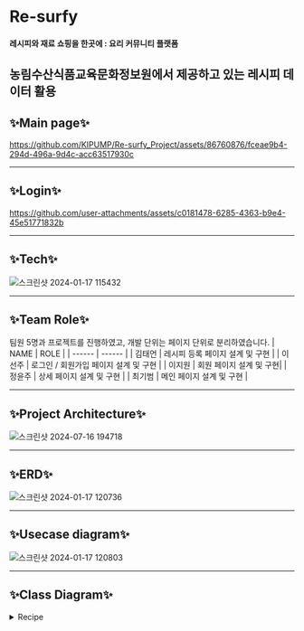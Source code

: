# Re-surfy
#### 레시피와 재료 쇼핑을 한곳에 : 요리 커뮤니티 플랫폼

## 농림수산식품교육문화정보원에서 제공하고 있는 레시피 데이터 활용



## ✨Main page✨
https://github.com/KIPUMP/Re-surfy_Project/assets/86760876/fceae9b4-294d-496a-9d4c-acc63517930c

---

## ✨Login✨
https://github.com/user-attachments/assets/c0181478-6285-4363-b9e4-45e51771832b

---

## ✨Tech✨
![스크린샷 2024-01-17 115432](https://github.com/KIPUMP/Re-surfy_Project/assets/86760876/8e1e746a-d3bb-4818-8520-f2ad8fc436d7)

---

## ✨Team Role✨
팀원 5명과 프로젝트를 진행하였고, 개발 단위는 페이지 단위로 분리하였습니다.
| NAME | ROLE |
| ------ | ------ |
| 김태언 | 레시피 등록 페이지 설계 및 구현 |
| 이선주 | 로그인 / 회원가입 페이지 설계 및 구현 |
| 이지원 | 회원 페이지 설계 및 구현|
| 정윤주 | 상세 페이지 설계 및 구현 |
| 최기범 | 메인 페이지 설계 및 구현 |

---

## ✨Project Architecture✨
![스크린샷 2024-07-16 194718](https://github.com/user-attachments/assets/0b26977f-2e0c-4755-b87a-b34626d278b9)

---
## ✨ERD✨
![스크린샷 2024-01-17 120736](https://github.com/KIPUMP/Re-surfy_Project/assets/86760876/f04ac3fc-ceda-4d5b-836f-b67f25ea0758)

---
## ✨Usecase diagram✨
![스크린샷 2024-01-17 120803](https://github.com/KIPUMP/Re-surfy_Project/assets/86760876/83c8d961-283e-4404-b87b-7e6ebe78c4b6)

---
## ✨Class Diagram✨
<details>
  <summary>Recipe</summary>
  
![recipe drawio](https://github.com/user-attachments/assets/7c5f1c62-b3bd-43b4-bf9f-15435f525d1a)

<summary>Reply</summary>
  
![reply drawio](https://github.com/user-attachments/assets/f19dd879-502c-4455-a8f9-aad45089cf26)


<summary>User</summary>
  
![user drawio](https://github.com/user-attachments/assets/f319f3ec-b78b-4bd0-82d3-ab80601e6e42)

<summary>Own</summary>
  
![own drawio](https://github.com/user-attachments/assets/e9743f4c-db00-4c78-adaf-2d908869db5e)

<summary>Cart</summary>

![cart drawio](https://github.com/user-attachments/assets/9d346e8e-06d1-4b42-8f3d-fcb57fc29cca)
</details>






